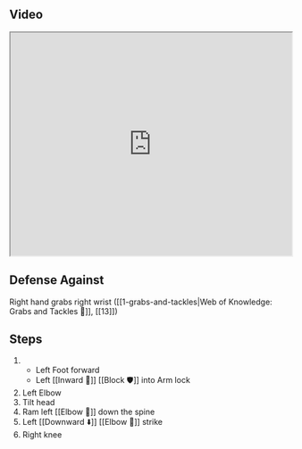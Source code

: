 ## Video

<iframe src="https://www.youtube.com/embed/FFs9y-bd4ks" width="100%" height="400"></iframe>

## Defense Against

Right hand grabs right wrist ([[1-grabs-and-tackles|Web of Knowledge: Grabs and Tackles 🤝]], [[13]])

## Steps

1. - Left Foot forward
    - Left [[Inward 🔽]] [[Block 🛡️]] into Arm lock
2. Left Elbow
3. Tilt head
4. Ram left [[Elbow 💪]] down the spine
5. Left [[Downward ⬇️]] [[Elbow 💪]] strike
6. Right knee